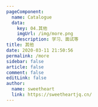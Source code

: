 ```yaml
---
pageComponent: 
  name: Catalogue
  data: 
    key: 04.其他
    imgUrl: /img/more.png
    description: 学习、面试等
title: 其他
date: 2020-03-11 21:50:56
permalink: /more
sidebar: false
article: false
comment: false
editLink: false
author:
  name: sweetheart
  link: https://sweetheartjq.cn/
---
```

